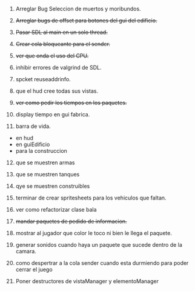 1. Arreglar Bug Seleccion de muertos y moribundos.

2. ~~Arreglar bugs de offset para botones del gui del edificio.~~

3. ~~Pasar SDL al main en un solo thread.~~

4. ~~Crear cola bloqueante para el sender.~~

5. ~~ver que onda el uso del CPU.~~

6. inhibir errores de valgrind de SDL.

7. spcket reuseaddrinfo.

8. que el hud cree todas sus vistas.

9. ~~ver como pedir los tiempos en los paquetes.~~

10. display tiempo en gui fabrica.

11. barra de vida. 

* en hud
* en guiEdificio
* para la construccion

12. que se muestren armas

13. que se muestren tanques

14. qye se muestren construibles

15. terminar de crear spritesheets para los vehiculos que faltan.

16. ver como refactorizar clase bala

17. ~~mandar paquetes de pedido de informacion.~~

18. mostrar al jugador que color le toco ni bien le llega el paquete.

19. generar sonidos cuando haya un paquete que sucede dentro de la camara.

20. como despertrar a la cola sender cuando esta durmiendo para poder cerrar el juego

21. Poner destructores de vistaManager y elementoManager
